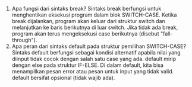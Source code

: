 1. Apa fungsi dari sintaks break?
Sintaks break berfungsi untuk menghentikan eksekusi program dalam blok SWITCH-CASE. Ketika break dijalankan, program akan keluar dari struktur switch dan melanjutkan ke baris berikutnya di luar switch. Jika tidak ada break, program akan terus mengeksekusi case berikutnya (disebut "fall-through").
2. Apa peran dari sintaks default pada struktur pemilihan SWITCH-CASE?
Sintaks default berfungsi sebagai kondisi alternatif apabila nilai yang diinput tidak cocok dengan salah satu case yang ada. default mirip dengan else pada struktur IF-ELSE. Di dalam default, kita bisa menampilkan pesan error atau pesan untuk input yang tidak valid. default bersifat opsional (tidak wajib ada).